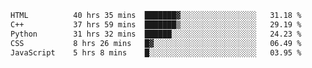 <!--START_SECTION:waka-->

```txt
HTML          40 hrs 35 mins  ███████▓░░░░░░░░░░░░░░░░░   31.18 %
C++           37 hrs 59 mins  ███████▒░░░░░░░░░░░░░░░░░   29.19 %
Python        31 hrs 32 mins  ██████░░░░░░░░░░░░░░░░░░░   24.23 %
CSS           8 hrs 26 mins   █▓░░░░░░░░░░░░░░░░░░░░░░░   06.49 %
JavaScript    5 hrs 8 mins    █░░░░░░░░░░░░░░░░░░░░░░░░   03.95 %
```

<!--END_SECTION:waka-->
